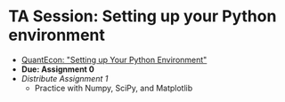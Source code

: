 TA Session: Setting up your Python environment
===============================================

* [QuantEcon: "Setting up Your Python Environment"](https://lectures.quantecon.org/py/getting_started.html)
* **Due: Assignment 0**
* *Distribute Assignment 1*
    * Practice with Numpy, SciPy, and Matplotlib